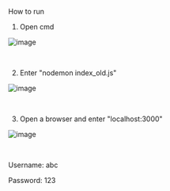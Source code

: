 How to run

1. Open cmd

![image](https://github.com/user-attachments/assets/fda37b5a-6daa-4f3e-9bef-d6e27b2c46bf)

<br>

2. Enter "nodemon index_old.js"

![image](https://github.com/user-attachments/assets/ad9d1ef4-2972-4c7e-94ae-cb26b943b41c)

<br>

3. Open a browser and enter "localhost:3000"

![image](https://github.com/user-attachments/assets/2b5ded7a-0afe-4266-9055-69b20b793fa4)

<br>

Username: abc

Password: 123
